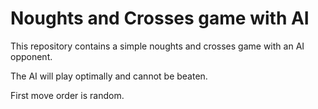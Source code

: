 # Noughts and Crosses game with AI

This repository contains a simple noughts and crosses game with an AI opponent.

The AI will play optimally and cannot be beaten.

First move order is random.
